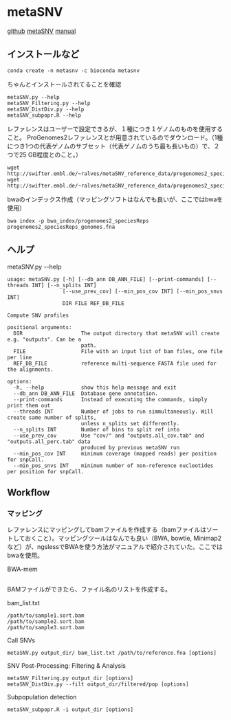 # metaSNV

[github](https://github.com/metasnv-tool/metaSNV)
[metaSNV](https://metasnv.embl.de/)
[manual](https://github.com/metasnv-tool/metaSNV/blob/master/documentation/metaSNV_v2_manual.pdf)


## インストールなど

```
conda create -n metasnv -c bioconda metasnv
```

ちゃんとインストールされてることを確認

```
metaSNV.py --help
metaSNV_Filtering.py --help
metaSNV_DistDiv.py --help
metaSNV_subpopr.R --help
```

レファレンスはユーザーで設定できるが、１種につき１ゲノムのものを使用すること。
ProGenomes2レファレンスとが用意されているのでダウンロード。（1種につき1つの代表ゲノムのサブセット（代表ゲノムのうち最も長いもの）で、２つで25 GB程度とのこと。）

```
wget http://swifter.embl.de/~ralves/metaSNV_reference_data/progenomes2_speciesReps_genomes.fna
wget http://swifter.embl.de/~ralves/metaSNV_reference_data/progenomes2_speciesReps_annotations.txt
```

bwaのインデックス作成（マッピングソフトはなんでも良いが、ここではbwaを使用）

```
bwa index -p bwa_index/progenomes2_speciesReps progenomes2_speciesReps_genomes.fna
```


## ヘルプ

metaSNV.py --help

```
usage: metaSNV.py [-h] [--db_ann DB_ANN_FILE] [--print-commands] [--threads INT] [--n_splits INT]
                  [--use_prev_cov] [--min_pos_cov INT] [--min_pos_snvs INT]
                  DIR FILE REF_DB_FILE

Compute SNV profiles

positional arguments:
  DIR                   The output directory that metaSNV will create e.g. "outputs". Can be a
                        path.
  FILE                  File with an input list of bam files, one file per line
  REF_DB_FILE           reference multi-sequence FASTA file used for the alignments.

options:
  -h, --help            show this help message and exit
  --db_ann DB_ANN_FILE  Database gene annotation.
  --print-commands      Instead of executing the commands, simply print them out
  --threads INT         Number of jobs to run simmultaneously. Will create same number of splits,
                        unless n_splits set differently.
  --n_splits INT        Number of bins to split ref into
  --use_prev_cov        Use "cov/" and "outputs.all_cov.tab" and "outputs.all_perc.tab" data
                        produced by previous metaSNV run
  --min_pos_cov INT     minimum coverage (mapped reads) per position for snpCall.
  --min_pos_snvs INT    minimum number of non-reference nucleotides per position for snpCall.
```

## Workflow


### マッピング

レファレンスにマッピングしてbamファイルを作成する（bamファイルはソートしておくこと）。マッピングツールはなんでも良い（BWA, bowtie, Minimap2など）が、ngslessでBWAを使う方法がマニュアルで紹介されていた。ここではbwaを使用。 

BWA-mem

```

```

BAMファイルができたら、ファイル名のリストを作成する。

bam_list.txt

```
/path/to/sample1.sort.bam
/path/to/sample2.sort.bam
/path/to/sample3.sort.bam
```

Call SNVs

```
metaSNV.py output_dir/ bam_list.txt /path/to/reference.fna [options]
```

SNV Post-Processing: Filtering & Analysis

```
metaSNV_Filtering.py output_dir [options]
metaSNV_DistDiv.py --filt output_dir/filtered/pop [options]
```

Subpopulation detection

```
metaSNV_subpopr.R -i output_dir [options]
```
